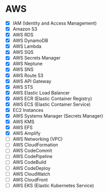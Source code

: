 # AWS

- [x] IAM (Identity and Access Management)
- [x] Amazon S3
- [x] AWS RDS
- [x] AWS DynamoDB
- [x] AWS Lambda
- [x] AWS SQS
- [x] AWS Secrets Manager
- [x] AWS Neptune
- [x] AWS SNS
- [x] AWS Route 53
- [x] AWS API Gateway
- [x] AWS STS
- [x] AWS Elastic Load Balancer
- [x] AWS ECR (Elastic Container Registry)
- [x] AWS ECS (Elastic Container Service)
- [x] EC2 Instances
- [x] AWS Systems Manager (Secrets Manager)
- [x] AWS KMS
- [x] AWS EFS
- [x] AWS Amplify
- [ ] AWS Networking (VPC)
- [ ] AWS CloudFormation
- [ ] AWS CodeCommit
- [ ] AWS CodePipeline
- [ ] AWS CodeBuild
- [ ] AWS CodeDeploy
- [ ] AWS CloudWatch
- [ ] AWS CloudFront
- [ ] AWS EKS (Elastic Kubernetes Service)
